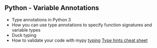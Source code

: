 ## Python - Variable Annotations
- Type annotations in Python 3
- How you can use type annotations to specify function signatures and variable types
- Duck typing
- How to validate your code with mypy
[typing](https://docs.python.org/3/library/typing.html)
[Type hints cheat sheet](https://mypy.readthedocs.io/en/latest/cheat_sheet_py3.html)
